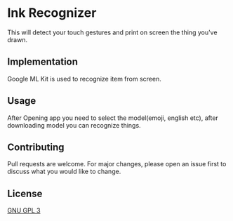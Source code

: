 # Ink Recognizer

This will detect your touch gestures and print on screen  the thing you've drawn. 
## Implementation

Google ML Kit is used to recognize item from screen.

## Usage

After Opening app you need to select the model(emoji, english etc), after downloading model you can recognize things.


## Contributing
Pull requests are welcome. For major changes, please open an issue first to discuss what you would like to change.


## License
[GNU GPL 3](https://choosealicense.com/licenses/gpl-3.0/)